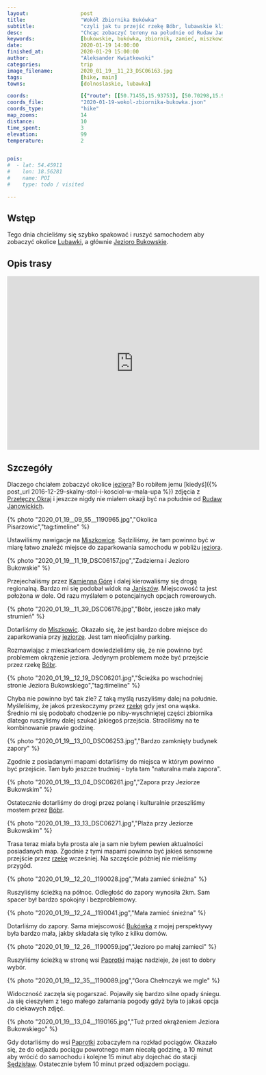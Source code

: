```yaml
---
layout:                 post
title:                  "Wokół Zbiornika Bukówka"
subtitle:               "czyli jak tu przejść rzekę Bóbr, lubawskie klimaty"
desc:                   "Chcąc zobaczyć tereny na południe od Rudaw Janowickich postanowiłem, że warto by zwiedzić okolicę Jeziora Bukowskiego."
keywords:               [bukowskie, bukówka, zbiornik, zamieć, miszkowice, paprotki, rzeka bóbr]
date:                   2020-01-19 14:00:00
finished_at:            2020-01-29 15:00:00
author:                 "Aleksander Kwiatkowski"
categories:             trip
image_filename:         2020_01_19__11_23_DSC06163.jpg
tags:                   [hike, main]
towns:                  [dolnoslaskie, lubawka]

coords:                 [{"route": [[50.71455,15.93753], [50.70298,15.92483], [50.71146,15.95315], [50.72591,15.94989], [50.72243,15.93796], [50.71368,15.93796]], "type": "hike"}]
coords_file:            "2020-01-19-wokol-zbiornika-bukowka.json"
coords_type:            "hike"
map_zooms:              14
distance:               10
time_spent:             3
elevation:              99
temperature:            2


pois:
#  - lat: 54.45911
#    lon: 18.56281
#    name: POI
#    type: todo / visited

---
```

[wiki-lubawka]: https://pl.wikipedia.org/wiki/Lubawka
[wiki-przelecz-okraj]: https://pl.wikipedia.org/wiki/Prze%C5%82%C4%99cz_Okraj
[wiki-rudawy-janowickie]: https://pl.wikipedia.org/wiki/Rudawy_Janowickie
[wiki-miszkowice]: https://pl.wikipedia.org/wiki/Miszkowice
[wiki-kamienna-gora]: https://pl.wikipedia.org/wiki/Kamienna_G%C3%B3ra
[wiki-janiszow]: https://pl.wikipedia.org/wiki/Janisz%C3%B3w_(powiat_kamiennog%C3%B3rski)
[wiki-bobr-rzeka]: https://pl.wikipedia.org/wiki/B%C3%B3br_(dop%C5%82yw_Odry)
[wiki-bukowka]: https://pl.wikipedia.org/wiki/Buk%C3%B3wka_(wojew%C3%B3dztwo_dolno%C5%9Bl%C4%85skie)
[wiki-paprotki]: https://pl.wikipedia.org/wiki/Paprotki_(wojew%C3%B3dztwo_dolno%C5%9Bl%C4%85skie)
[wiki-sedzislaw]: https://pl.wikipedia.org/wiki/S%C4%99dzis%C5%82aw_(wojew%C3%B3dztwo_dolno%C5%9Bl%C4%85skie)
[wiki-jezioro-bukowskie]: https://pl.wikipedia.org/wiki/Jezioro_Bukowskie_(Lubawka)


## Wstęp

Tego dnia chcieliśmy się szybko spakować i ruszyć samochodem aby zobaczyć
okolice [Lubawki][wiki-lubawka], a głównie [Jezioro Bukowskie][wiki-jezioro-bukowskie].

## Opis trasy

<iframe height='405' width='590' frameborder='0' allowtransparency='true' scrolling='no' src='https://www.strava.com/activities/3027717478/embed/7c2cb0d08a0e851de6e66a2ff111b84320497873'></iframe>

## Szczegóły

Dlaczego chciałem zobaczyć okolice [jeziora][wiki-jezioro-bukowskie]? Bo
robiłem jemu
[kiedyś]({% post_url 2016-12-29-skalny-stol-i-kosciol-w-mala-upa %})
zdjęcia z [Przełęczy Okraj][wiki-przelecz-okraj] i jeszcze nigdy nie miałem
okazji być na południe od [Rudaw Janowickich][wiki-rudawy-janowickie].

{% photo "2020_01_19__09_55__1190965.jpg","Okolica Pisarzowic","tag:timeline" %}

Ustawiliśmy nawigacje na [Miszkowice][wiki-miszkowice]. Sądziliśmy, że tam powinno
być w miarę łatwo znaleźć miejsce do zaparkowania samochodu w pobliżu
[jeziora][wiki-jezioro-bukowskie].

{% photo "2020_01_19__11_19_DSC06157.jpg","Zadzierna i Jezioro Bukowskie" %}

Przejechaliśmy przez [Kamienną Górę][wiki-kamienna-gora] i dalej kierowaliśmy
się drogą regionalną. Bardzo mi się podobał widok na [Janiszów][wiki-janiszow].
Miejscowość ta jest położona w dole.
Od razu myślałem o potencjalnych opcjach rowerowych.

{% photo "2020_01_19__11_39_DSC06176.jpg","Bóbr, jescze jako mały strumień" %}

Dotarliśmy do [Miszkowic][wiki-miszkowice]. Okazało się, że jest bardzo dobre
miejsce do zaparkowania przy [jeziorze][wiki-jezioro-bukowskie].
Jest tam nieoficjalny parking.

Rozmawiając z mieszkańcem dowiedzieliśmy się, że nie powinno być problemem
okrążenie jeziora. Jedynym problemem może być przejście przez
rzekę [Bóbr][wiki-bobr-rzeka].

{% photo "2020_01_19__12_19_DSC06201.jpg","Ścieżka po wschodniej stronie Jeziora Bukowskiego","tag:timeline" %}

Chyba nie powinno być tak źle? Z taką myślą ruszyliśmy dalej na południe.
Myśleliśmy, że jakoś przeskoczymy przez [rzekę][wiki-bobr-rzeka] gdy jest ona wąska.
Średnio mi się podobało chodzenie po niby-wyschniętej części
zbiornika dlatego ruszyliśmy dalej szukać jakiegoś przejścia.
Straciliśmy na te kombinowanie prawie godzinę.

{% photo "2020_01_19__13_00_DSC06253.jpg","Bardzo zamknięty budynek zapory" %}

Zgodnie z posiadanymi mapami dotarliśmy do miejsca w którym powinno być
przejście. Tam było jeszcze trudniej - była tam "naturalna mała zapora".

{% photo "2020_01_19__13_04_DSC06261.jpg","Zapora przy Jeziorze Bukowskim" %}

Ostatecznie dotarliśmy do drogi przez polanę i kulturalnie przeszliśmy mostem
przez [Bóbr][wiki-bobr-rzeka].

{% photo "2020_01_19__13_13_DSC06271.jpg","Plaża przy Jeziorze Bukowskim" %}

Trasa teraz miała była prosta ale ja sam nie byłem pewien aktualności posiadanych map.
Zgodnie z tymi mapami powinno być jakieś sensowne przejście przez
[rzekę][wiki-bobr-rzeka] wcześniej. Na szczęście później nie mieliśmy przygód.

{% photo "2020_01_19__12_20__1190028.jpg","Mała zamieć śnieżna" %}

Ruszyliśmy ścieżką na północ. Odległość do zapory wynosiła 2km. Sam spacer
był bardzo spokojny i bezproblemowy.

{% photo "2020_01_19__12_24__1190041.jpg","Mała zamieć śnieżna" %}

Dotarliśmy do zapory. Sama miejscowość [Bukówka][wiki-bukowka] z mojej perspektywy
była bardzo mała, jakby składała się tylko z kilku domów.

{% photo "2020_01_19__12_26__1190059.jpg","Jezioro po małej zamieci" %}

Ruszyliśmy ścieżką w stronę wsi [Paprotki][wiki-paprotki] mając nadzieje, że
jest to dobry wybór.

{% photo "2020_01_19__12_35__1190089.jpg","Gora Chełmczyk we mgle" %}

Widoczność zaczęła się pogarszać. Pojawiły się bardzo silne opady śniegu.
Ja się cieszyłem z tego małego załamania pogody gdyż była to jakaś opcja do
ciekawych zdjęć.

{% photo "2020_01_19__13_04__1190165.jpg","Tuż przed okrążeniem Jeziora Bukowskiego" %}

Gdy dotarliśmy do wsi [Paprotki][wiki-paprotki] zobaczyłem na rozkład pociągów.
Okazało się, że do odjazdu pociągu powrotnego mam niecałą godzinę, a 10 minut aby
wrócić do samochodu i kolejne 15 minut aby dojechać do stacji [Sędzisław][wiki-sedzislaw].
Ostatecznie byłem 10 minut przed odjazdem pociągu.
